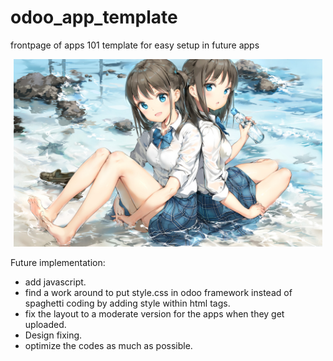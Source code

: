 # odoo_app_template

frontpage of apps 101 template for easy setup in future apps

<p align="center">
<img src="readme_designs_git/hero_banner_read_me.jpg" alt="hero-banner" width=auto height=300/>
</p>

Future implementation:

<ul>
 <li>add javascript. </li>
<li>find a work around to put style.css in odoo framework instead of spaghetti coding by adding style within html tags.</li>
<li>fix the layout to a moderate version for the apps when they get uploaded.</li>
<li>Design fixing.</li>
<li>optimize the codes as much as possible.</li>
</ul>
